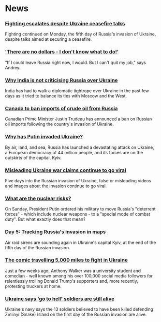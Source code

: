 # News
### [Fighting escalates despite Ukraine ceasefire talks](https://www.bbc.com/news/world-europe-60560465)
Fighting continued on Monday, the fifth day of Russia's invasion of Ukraine, despite talks aimed at securing a ceasefire.
### ['There are no dollars - I don't know what to do!'](https://www.bbc.com/news/world-europe-60558731)
"If I could leave Russia right now, I would. But I can't quit my job," says Andrey.
### [Why India is not criticising Russia over Ukraine](https://www.bbc.com/news/world-asia-india-60552273)
India has had to walk a diplomatic tightrope over Ukraine in the past few days as it tried to balance its ties with Moscow and the West.
### [Canada to ban imports of crude oil from Russia](https://www.bbc.com/news/business-60564781)
Canadian Prime Minister Justin Trudeau has announced a ban on Russian oil imports following the country's invasion of Ukraine. 
### [Why has Putin invaded Ukraine?](https://www.bbc.com/news/world-europe-56720589)
By air, land, and sea, Russia has launched a devastating attack on Ukraine, a European democracy of 44 million people, and its forces are on the outskirts of the capital, Kyiv. 
### [Misleading Ukraine war claims continue to go viral](https://www.bbc.com/news/60554910)
Five days into the Russian invasion of Ukraine, false or misleading videos and images about the invasion continue to go viral.
### [What are the nuclear risks?](https://www.bbc.com/news/world-europe-60559574)
On Sunday, President Putin ordered his military to move Russia's "deterrent forces" - which include nuclear weapons - to a "special mode of combat duty". But what exactly does that mean?
### [Day 5: Tracking Russia's invasion in maps](https://www.bbc.com/news/world-europe-60506682)
Air raid sirens are sounding again in Ukraine's capital Kyiv, at the end of the fifth day of the Russian invasion. 
### [The comic travelling 5,000 miles to fight in Ukraine](https://www.bbc.com/news/world-us-canada-60563278)
Just a few weeks ago, Anthony Walker was a university student and comedian - well known among his over 100,000 social media followers for relentlessly trolling Donald Trump's supporters and, more recently, protesting truckers at home.  
### [Ukraine says 'go to hell' soldiers are still alive](https://www.bbc.com/news/world-europe-60554959)
Ukraine's navy says the 13 soldiers believed to have been killed defending Zmiinyi (Snake) Island on the first day of the Russian invasion are alive. 
